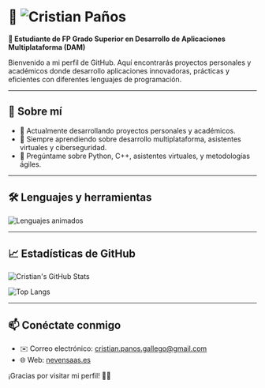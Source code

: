 # 👋  <img src="https://readme-typing-svg.demolab.com?font=Roboto&weight=600&size=30&pause=500&color=39A6FF&width=600&lines=Hola,+me+llamo+Cristian+Paños.;Soy+Estudiante+de+FP+DAM.;Desarrollador+Java+,+Python+y+C%2B%2B.;Apasionado+por+la+programación." alt="Cristian Paños" />

**📖 Estudiante de FP Grado Superior en Desarrollo de Aplicaciones Multiplataforma (DAM)**

Bienvenido a mi perfil de GitHub. Aquí encontrarás proyectos personales y académicos donde desarrollo aplicaciones innovadoras, prácticas y eficientes con diferentes lenguajes de programación.

---

## 🚀 Sobre mí

- 🔭 Actualmente desarrollando proyectos personales y académicos.
- 🌱 Siempre aprendiendo sobre desarrollo multiplataforma, asistentes virtuales y ciberseguridad.
- 💬 Pregúntame sobre Python, C++, asistentes virtuales, y metodologías ágiles.

---

## 🛠️ Lenguajes y herramientas

<img src="https://readme-typing-svg.demolab.com?font=Roboto&weight=500&size=24&duration=2000&pause=800&color=F7663D&width=600&lines=Python+•+C%2B%2B+•+Java+•+Git+•+HTML5+•+CSS3" alt="Lenguajes animados" />

---

## 📈 Estadísticas de GitHub

![Cristian's GitHub Stats](https://github-readme-stats.vercel.app/api?username=CristianPG1993&show_icons=true&theme=radical)

![Top Langs](https://github-readme-stats.vercel.app/api/top-langs/?username=CristianPG1993&layout=compact&theme=radical)

---

## 📫 Conéctate conmigo

- ✉️ Correo electrónico: [cristian.panos.gallego@gmail.com](mailto:cristian.panos.gallego@gmail.com)  
- 🌐 Web: [nevensaas.es](https://nevensaas.es)

¡Gracias por visitar mi perfil! 🚀✨
